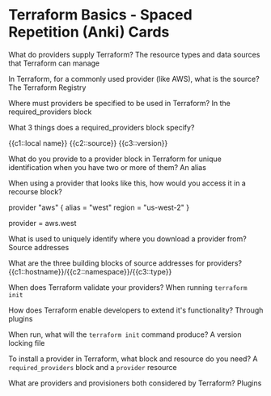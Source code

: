 # Terraform Basics - Spaced Repetition (Anki) Cards


What do providers supply Terraform? The resource types and data sources that Terraform can manage

In Terraform, for a commonly used provider (like AWS), what is the source? The Terraform Registry

Where must providers be specified to be used in Terraform? In the required_providers block

What 3 things does a required_providers block specify?

{{c1::local name}}
{{c2::source}}
{{c3::version}}

What do you provide to a provider block in Terraform for unique identification when you have two or more of them? An alias

When using a provider that looks like this, how would you access it in a recourse block?

provider "aws" {
  alias  = "west"
  region = "us-west-2"
}

provider = aws.west

What is used to uniquely identify where you download a provider from? Source addresses

What are the three building blocks of source addresses for providers? {{c1::hostname}}/{{c2::namespace}}/{{c3::type}}

When does Terraform validate your providers? When running `terraform init`

How does Terraform enable developers to extend it's functionality? Through plugins

When run, what will the `terraform init` command produce? A version locking file

To install a provider in Terraform, what block and resource do you need? A `required_providers` block and a `provider` resource

What are providers and provisioners both considered by Terraform? Plugins
